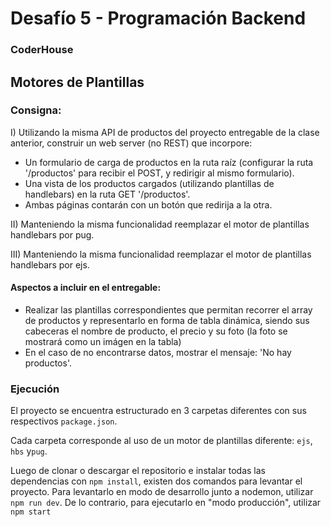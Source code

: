 # Desafío 5 - Programación Backend
### CoderHouse

## Motores de Plantillas
### Consigna:
I) Utilizando la misma API de productos del proyecto entregable de la clase anterior, construir un web server (no REST) que incorpore:
- Un formulario de carga de productos en la ruta raíz (configurar la ruta '/productos' para recibir el POST, y redirigir al mismo formulario).
- Una vista de los productos cargados (utilizando plantillas de handlebars) en la ruta GET '/productos'.
- Ambas páginas contarán con un botón que redirija a la otra.

II) Manteniendo la misma funcionalidad reemplazar el motor de plantillas handlebars por pug.

III) Manteniendo la misma funcionalidad reemplazar el motor de plantillas handlebars por ejs.

#### Aspectos a incluir en el entregable:
- Realizar las plantillas correspondientes que permitan recorrer el array de productos y representarlo en forma de tabla dinámica, siendo sus cabeceras el nombre de producto, el precio y su foto (la foto se mostrará como un imágen en la tabla)
- En el caso de no encontrarse datos, mostrar el mensaje: 'No hay productos'.

### Ejecución
El proyecto se encuentra estructurado en 3 carpetas diferentes con sus respectivos `package.json`.

Cada carpeta corresponde al uso de un motor de plantillas diferente: `ejs`, `hbs` y`pug`.

Luego de clonar o descargar el repositorio e instalar todas las dependencias con `npm install`, existen dos comandos para levantar el proyecto.
Para levantarlo en modo de desarrollo junto a nodemon, utilizar `npm run dev`. De lo contrario, para ejecutarlo en "modo producción", utilizar `npm start`

